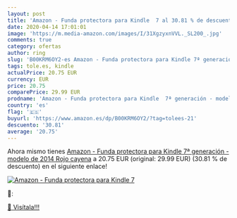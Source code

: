 ```yaml
---
layout: post
title: 'Amazon - Funda protectora para Kindle  7 al 30.81 % de descuento'
date: 2020-04-14 17:01:01
image: 'https://m.media-amazon.com/images/I/31XgzyxnVVL._SL200_.jpg'
comments: true
category: ofertas
author: ring
slug: 'B00KRM6OY2-es Amazon - Funda protectora para Kindle 7ª generación -...'
tags: tole.es, kindle
actualPrice: 20.75 EUR
currency: EUR
price: 20.75
comparePrice: 29.99 EUR
prodname: 'Amazon - Funda protectora para Kindle  7ª generación - modelo de 2014   Rojo cayena'
country: 'es'
flag: '🇪🇸'
buyurl: 'https://www.amazon.es/dp/B00KRM6OY2/?tag=tolees-21'
descuento: '30.81'
average: '20.75'
---
```


Ahora mismo tienes [Amazon - Funda protectora para Kindle  7ª generación - modelo de 2014   Rojo cayena](https://www.amazon.es/dp/B00KRM6OY2/?tag=tolees-21) a 20.75 EUR (original: 29.99 EUR) (30.81 %  de descuento) en el siguiente enlace!

[![Amazon - Funda protectora para Kindle  7](https://m.media-amazon.com/images/I/31XgzyxnVVL._SL200_.jpg)](https://www.amazon.es/dp/B00KRM6OY2/?tag=tolees-21)

🔎:


[🛒 Visítala!!!](https://www.amazon.es/dp/B00KRM6OY2/?tag=tolees-21)
